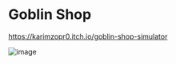 # Goblin Shop

https://karimzopr0.itch.io/goblin-shop-simulator

![image](https://github.com/user-attachments/assets/d046f164-f2fd-438a-901f-5dfde9f25561)
